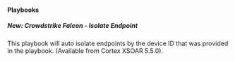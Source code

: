 
#### Playbooks
##### New: Crowdstrike Falcon - Isolate Endpoint 
This playbook will auto isolate endpoints by the device ID that was provided in the playbook. (Available from Cortex XSOAR 5.5.0).
